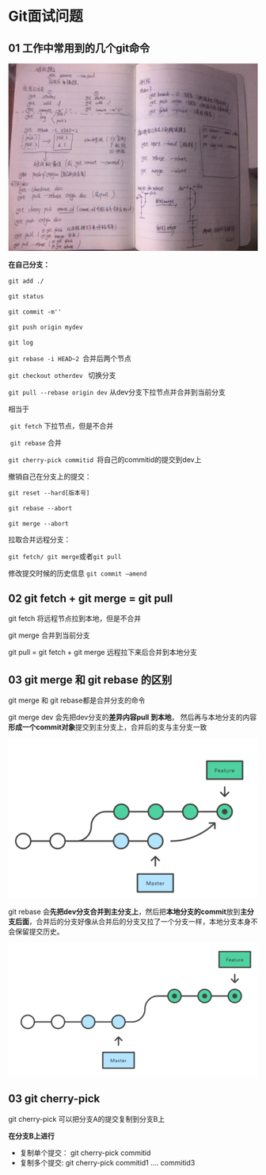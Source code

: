 # Git面试问题

## 01 工作中常用到的几个git命令

![image-20211213180746355](面经.assets/image-20211213180746355.png)



**在自己分支：**

`git add ./`

`git status`

`git commit -m''`

`git push origin mydev`

`git log`

`git rebase -i HEAD~2 `合并后两个节点

`git checkout otherdev ` 切换分支

`git pull --rebase origin dev` 从dev分支下拉节点并合并到当前分支

相当于

​	`git fetch`  下拉节点，但是不合并

​	`git rebase` 合并

`git cherry-pick commitid `将自己的commitid的提交到dev上



撤销自己在分支上的提交：

`git reset --hard[版本号]`

`git rebase --abort`

`git merge --abort`



拉取合并远程分支：

`git fetch/ git merge`或者`git pull`

修改提交时候的历史信息  `git commit –amend`



## 02 git fetch + git merge = git pull

git fetch 将远程节点拉到本地，但是不合并

git merge 合并到当前分支

git pull  = git fetch + git merge 远程拉下来后合并到本地分支



## 03 git merge 和 git rebase 的区别

git merge 和 git rebase都是合并分支的命令

git merge dev 会先把dev分支的**差异内容pull 到本地**， 然后再与本地分支的内容**形成一个commit对象**提交到主分支上，合并后的支与主分支一致

![image-20211213183940621](面经.assets/image-20211213183940621.png)

git rebase 会**先把dev分支合并到主分支上**，然后把**本地分支的commit**放到**主分支后面**，合并后的分支好像从合并后的分支又拉了一个分支一样，本地分支本身不会保留提交历史。

![image-20211213184016899](面经.assets/image-20211213184016899.png)

## 03 git cherry-pick

git cherry-pick 可以把分支A的提交复制到分支B上

**在分支B上进行**

- 复制单个提交： git cherry-pick commitid
- 复制多个提交: git cherry-pick commitid1 .... commitid3



